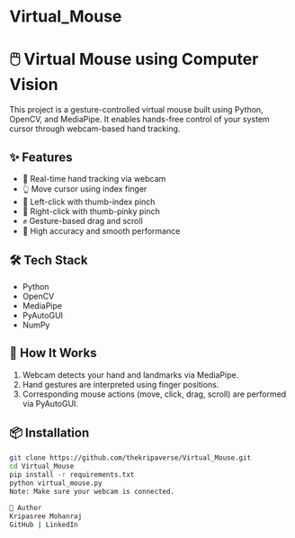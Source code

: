 # Virtual_Mouse

# 🖱️ Virtual Mouse using Computer Vision

This project is a gesture-controlled virtual mouse built using Python, OpenCV, and MediaPipe. It enables hands-free control of your system cursor through webcam-based hand tracking.

## ✨ Features

- 📸 Real-time hand tracking via webcam
- 👆 Move cursor using index finger
- 🤏 Left-click with thumb-index pinch
- 🤙 Right-click with thumb-pinky pinch
- ✊ Gesture-based drag and scroll
- 🎯 High accuracy and smooth performance

## 🛠️ Tech Stack

- Python
- OpenCV
- MediaPipe
- PyAutoGUI
- NumPy

## 🚀 How It Works

1. Webcam detects your hand and landmarks via MediaPipe.
2. Hand gestures are interpreted using finger positions.
3. Corresponding mouse actions (move, click, drag, scroll) are performed via PyAutoGUI.

## 📦 Installation

```bash
git clone https://github.com/thekripaverse/Virtual_Mouse.git
cd Virtual_Mouse
pip install -r requirements.txt
python virtual_mouse.py
Note: Make sure your webcam is connected.

👤 Author
Kripasree Mohanraj
GitHub | LinkedIn
